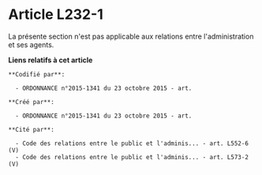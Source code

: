 # Article L232-1

La présente section n'est pas applicable aux relations entre l'administration et ses agents.

**Liens relatifs à cet article**

	**Codifié par**:

	  - ORDONNANCE n°2015-1341 du 23 octobre 2015 - art.

	**Créé par**:

	  - ORDONNANCE n°2015-1341 du 23 octobre 2015 - art.

	**Cité par**:

	  - Code des relations entre le public et l'adminis... - art. L552-6 (V)
	  - Code des relations entre le public et l'adminis... - art. L573-2 (V)
